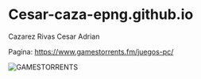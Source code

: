 # Cesar-caza-epng.github.io
Cazarez Rivas Cesar Adrian

Pagina: https://www.gamestorrents.fm/juegos-pc/

![GAMESTORRENTS]()
